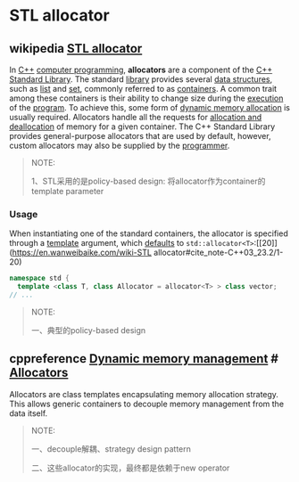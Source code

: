 # STL allocator



## wikipedia [STL allocator](https://en.wikipedia.org/wiki/Allocator_(C%2B%2B))

In [C++](https://en.wikipedia.org/wiki/C%2B%2B) [computer programming](https://en.wikipedia.org/wiki/Computer_programming), **allocators** are a component of the [C++ Standard Library](https://en.wikipedia.org/wiki/C%2B%2B_Standard_Library). The standard [library](https://en.wikipedia.org/wiki/Software_library) provides several [data structures](https://en.wikipedia.org/wiki/Data_structures), such as [list](https://en.wikipedia.org/wiki/List_(computing)) and [set](https://en.wikipedia.org/wiki/Set_(computer_science)), commonly referred to as [containers](https://en.wikipedia.org/wiki/Container_(data_structure)). A common trait among these containers is their ability to change size during the [execution](https://en.wikipedia.org/wiki/Run_time_(program_lifecycle_phase)) of the [program](https://en.wikipedia.org/wiki/Computer_program). To achieve this, some form of [dynamic memory allocation](https://en.wikipedia.org/wiki/Dynamic_memory_allocation) is usually required. Allocators handle all the requests for [allocation and deallocation](https://en.wikipedia.org/wiki/Manual_memory_management) of memory for a given container. The C++ Standard Library provides general-purpose allocators that are used by default, however, custom allocators may also be supplied by the [programmer](https://en.wikipedia.org/wiki/Programmer).

> NOTE:
>
> 1、STL采用的是policy-based design: 将allocator作为container的template parameter



### Usage

When instantiating one of the standard containers, the allocator is specified through a [template](https://en.wanweibaike.com/wiki-Template_(programming)) argument, which [defaults](https://en.wanweibaike.com/wiki-Default_argument) to `std::allocator<T>`:[[20\]](https://en.wanweibaike.com/wiki-STL allocator#cite_note-C++03_23.2/1-20)

```C++
namespace std {
  template <class T, class Allocator = allocator<T> > class vector;
// ...
```

> NOTE: 
>
> 一、典型的policy-based design

## cppreference [Dynamic memory management](https://en.cppreference.com/w/cpp/memory) # [Allocators](https://en.cppreference.com/w/cpp/memory#Allocators)

Allocators are class templates encapsulating memory allocation strategy. This allows generic containers to decouple memory management from the data itself.

> NOTE: 
>
> 一、decouple解耦、strategy design pattern
>
> 二、这些allocator的实现，最终都是依赖于new operator

